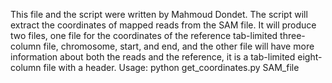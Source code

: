 This file and the script were written by Mahmoud Dondet. The script will extract the coordinates of mapped reads from the SAM file. It will produce two files, one file for the coordinates of the reference tab-limited three-column file, chromosome, start, and end, and the other file will have more information about both the reads and the reference, it is a tab-limited eight-column file with a header. 
Usage: python get_coordinates.py SAM_file
